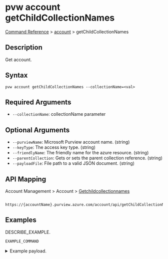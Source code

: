 # pvw account getChildCollectionNames
[Command Reference](../../../README.md#command-reference) > [account](./main.md) > getChildCollectionNames

## Description
Get account.

## Syntax
```
pvw account getChildCollectionNames --collectionName=<val>
```

## Required Arguments
- `--collectionName`: collectionName parameter

## Optional Arguments
- `--purviewName`: Microsoft Purview account name. (string)
- `--keyType`: The access key type. (string)
- `--friendlyName`: The friendly name for the azure resource. (string)
- `--parentCollection`: Gets or sets the parent collection reference. (string)
- `--payloadFile`: File path to a valid JSON document. (string)

## API Mapping
Account Management > Account > [Getchildcollectionnames]()
```
 https://{accountName}.purview.azure.com/account/api/getChildCollectionNames
```

## Examples
DESCRIBE_EXAMPLE.
```powershell
EXAMPLE_COMMAND
```
<details><summary>Example payload.</summary>
<p>

```json
PASTE_JSON_HERE
```
</p>
</details>